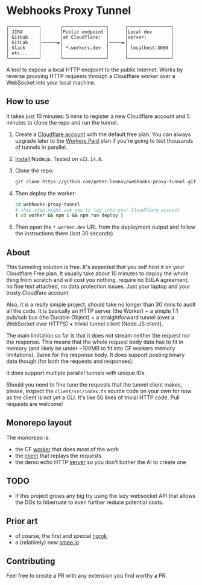 # Webhooks Proxy Tunnel

```console
┌───────────┐       ┌────────────────┐      ┌────────────────┐
│ JIRA      │       │Public endpoint │      │Local dev       │
│ GitHub    │       │at Cloudflare:  │      │server:         │
│ GitLab    │──────►│                │─────►│                │
│ Slack     │       │ *.workers.dev  │      │ localhost:3000 │
│ etc...    │       │                │      │                │
└───────────┘       └────────────────┘      └────────────────┘
```

A tool to expose a local HTTP endpoint to the public Internet. Works by reverse proxying HTTP requests through a Cloudflare worker over a WebSocket into your local machine.

## How to use

It takes just 10 minutes: 5 mins to register a new Cloudflare account and 5 minutes to clone the repo and run the tunnel.

1. Create a [Cloudflare account](https://www.cloudflare.com/) with the default free plan. You can always upgrade later to the [Workers Paid](https://developers.cloudflare.com/workers/platform/pricing/) plan if you're going to test thousands of tunnels in parallel.

1. [Install](https://nodejs.org/en/download) Node.js. Tested on `v22.14.0`.

1. Clone the repo:

    ```bash
    git clone https://github.com/peter-leonov/webhooks-proxy-tunnel.git
    ```

1. Then deploy the worker:

    ```bash
    cd webhooks-proxy-tunnel
    # this step might ask you to log into your Cloudflare account
    ( cd worker && npm i && npm run deploy )
    ```

1. Then open the `*.worker.dev` URL from the deployment output and follow the instructions there (last 30 seconds).

## About

This tunneling solution is free. It's expected that you self host it on your Cloudflare Free plan. It usually take about 10 minutes to deploy the whole thing from scratch and will cost you nothing, require no EULA agreement, no fine text attached, no data protection issues. Just your laptop and your trusty Cloudfare account.

Also, it is a really simple project, should take no longer than 30 mins to audit all the code. It is basically an HTTP server (the Worker) + a simple 1:1 pub/sub bus (the Durable Object) + a straightforward tunnel (over a WebSocket over HTTPS) + trivial tunnel client (Node.JS client).

The main limitation so far is that it does not stream neither the request nor the response. This means that the whole request body data has to fit in memory (and likely be under ~100MB to fit into CF workers memory limitations). Same for the response body. It does support posting binary data though (for both the requests and responses).

It does support multiple parallel tunnels with unique IDs.

Should you need to fine tune the requests that the tunnel client makes, please, inspect the `client/src/index.ts` source code on your own for now as the client is not yet a CLI. It's like 50 lines of trivial HTTP code. Pull requests are welcome!

## Monorepo layout

The monorepo is:

* the CF [worker](./worker#readme) that does most of the work
* the [client](./client#readme) that replays the requests
* the demo echo HTTP [server](./server#readme) so you don't bother the AI to create one

## TODO

* If this project grows any big try using the lazy websocket API that allows the DOs to hibernate to even further reduce potential costs.

## Prior art

* of course, the first and special [ngrok](https://ngrok.com)
* a (relatively) new [smee.io](https://smee.io)

## Contributing

Feel free to create a PR with any extension you find worthy a PR.
